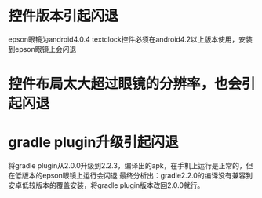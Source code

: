 # 控件版本引起闪退
epson眼镜为android4.0.4
textclock控件必须在android4.2以上版本使用，安装到epson眼镜上会闪退

# 控件布局太大超过眼镜的分辨率，也会引起闪退

# gradle plugin升级引起闪退
将gradle plugin从2.0.0升级到2.2.3，编译出的apk，在手机上运行是正常的，但在低版本的epson眼镜上运行会闪退
最终分析出：gradle2.2.0的编译没有兼容到安卓低较版本的覆盖安装，将gradle plugin版本改回2.0.0就行。